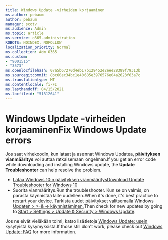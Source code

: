 ```yaml
---
title: Windows Update -virheiden korjaaminen
ms.author: pebaum
author: pebaum
manager: scotv
ms.audience: Admin
ms.topic: article
ms.service: o365-administration
ROBOTS: NOINDEX, NOFOLLOW
localization_priority: Normal
ms.collection: Adm_O365
ms.custom:
- "9001515"
- "3573"
ms.openlocfilehash: 07a5b67270d4eb17b129452e2eee28389f79313b
ms.sourcegitcommit: 8bc60ec34bc1e40685e3976576e04a2623f63a7c
ms.translationtype: MT
ms.contentlocale: fi-FI
ms.lasthandoff: 04/15/2021
ms.locfileid: "51812641"
---
```

# <a name="fix-windows-update-errors"></a><span data-ttu-id="3a875-102">Windows Update -virheiden korjaaminen</span><span class="sxs-lookup"><span data-stu-id="3a875-102">Fix Windows Update errors</span></span>

<span data-ttu-id="3a875-103">Jos saat virhekoodin, kun lataat ja asennat Windows Updatea, **päivityksen vianmääritys** voi auttaa ratkaisemaan ongelman.</span><span class="sxs-lookup"><span data-stu-id="3a875-103">If you get an error code while downloading and installing Windows update, the **Update Troubleshooter** can help resolve the problem.</span></span>

- [<span data-ttu-id="3a875-104">Lataa Windows 10:n päivityksen vianmääritys</span><span class="sxs-lookup"><span data-stu-id="3a875-104">Download Update Troubleshooter for Windows 10</span></span>](https://support.microsoft.com/help/4027322/windows-update-troubleshooter)
- <span data-ttu-id="3a875-105">Suorita vianmääritys.</span><span class="sxs-lookup"><span data-stu-id="3a875-105">Run the troubleshooter.</span></span> <span data-ttu-id="3a875-106">Kun se on valmis, on parasta käynnistää laite uudelleen.</span><span class="sxs-lookup"><span data-stu-id="3a875-106">When it's done, it's best practice to restart your device.</span></span> <span data-ttu-id="3a875-107">Tarkista uudet päivitykset valitsemalla Windows [Updaten > >-& -> käynnistäminen.](ms-settings:windowsupdate)</span><span class="sxs-lookup"><span data-stu-id="3a875-107">Then check for new updates by going to [Start > Settings > Update & Security > Windows Update](ms-settings:windowsupdate).</span></span>

<span data-ttu-id="3a875-108">Jos ne eivät vieläkään toimi, katso lisätietoja [Windows Update: usein](https://support.microsoft.com/help/12373/windows-update-faq) kysytyistä kysymyksistä.</span><span class="sxs-lookup"><span data-stu-id="3a875-108">If those still don't work, please check out [Windows Update: FAQ](https://support.microsoft.com/help/12373/windows-update-faq) for more information.</span></span>
